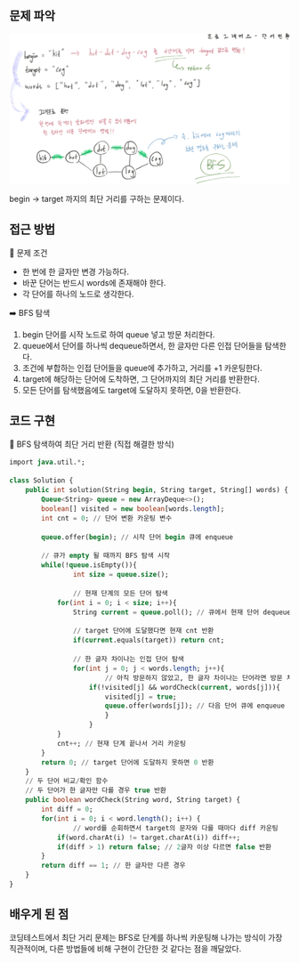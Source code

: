 ## 문제 파악

![image.png](../img/img15.png)

begin → target 까지의 최단 거리를 구하는 문제이다.

## 접근 방법

🧷 문제 조건

- 한 번에 한 글자만 변경 가능하다.
- 바꾼 단어는 반드시 words에 존재해야 한다.
- 각 단어를 하나의 노드로 생각한다.

➡️ BFS 탐색

1. begin 단어를 시작 노드로 하여 queue 넣고 방문 처리한다.
2. queue에서 단어를 하나씩 dequeue하면서, 한 글자만 다른 인접 단어들을 탐색한다.
3. 조건에 부합하는 인접 단어들을 queue에 추가하고, 거리를 +1 카운팅한다.
4. target에 해당하는 단어에 도착하면, 그 단어까지의 최단 거리를 반환한다.
5. 모든 단어를 탐색했음에도 target에 도달하지 못하면, 0을 반환한다.

## 코드 구현

💟 BFS 탐색하여 최단 거리 반환 (직접 해결한 방식)

```sql
import java.util.*;

class Solution {
    public int solution(String begin, String target, String[] words) {
        Queue<String> queue = new ArrayDeque<>();
        boolean[] visited = new boolean[words.length];
        int cnt = 0; // 단어 변환 카운팅 변수
        
        queue.offer(begin); // 시작 단어 begin 큐에 enqueue
        
        // 큐가 empty 될 때까지 BFS 탐색 시작
        while(!queue.isEmpty()){
		        int size = queue.size();
		        
		        // 현재 단계의 모든 단어 탐색 
            for(int i = 0; i < size; i++){
                String current = queue.poll(); // 큐에서 현재 단어 dequeue
                
                // target 단어에 도달했다면 현재 cnt 반환
                if(current.equals(target)) return cnt;
                
                // 한 글자 차이나는 인접 단어 탐색
                for(int j = 0; j < words.length; j++){
		                // 아직 방문하지 않았고, 한 글자 차이나는 단어라면 방문 처리
                    if(!visited[j] && wordCheck(current, words[j])){
                        visited[j] = true;
                        queue.offer(words[j]); // 다음 단어 큐에 enqueue             
		                }
		            }
            }
            cnt++; // 현재 단계 끝나서 거리 카운팅
        }
        return 0; // target 단어에 도달하지 못하면 0 반환
    }
    // 두 단어 비교/확인 함수
    // 두 단어가 한 글자만 다를 경우 true 반환
    public boolean wordCheck(String word, String target) {
        int diff = 0;
        for(int i = 0; i < word.length(); i++) {
		        // word를 순회하면서 target의 문자와 다를 때마다 diff 카운팅
            if(word.charAt(i) != target.charAt(i)) diff++;
            if(diff > 1) return false; // 2글자 이상 다르면 false 반환
        }
        return diff == 1; // 한 글자만 다른 경우
    }
}
```

## 배우게 된 점

코딩테스트에서 최단 거리 문제는 BFS로 단계를 하나씩 카운팅해 나가는 방식이 가장 직관적이며, 다른 방법들에 비해 구현이 간단한 것 같다는 점을 깨달았다.